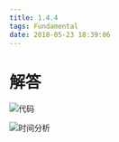 ```yaml
---
title: 1.4.4
tags: Fundamental
date: 2018-05-23 18:39:06
---
```


# 解答

![代码](./code.png)

![时间分析](./time.png)
